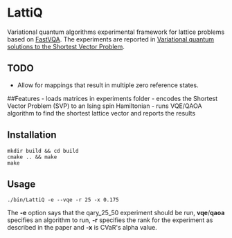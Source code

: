 # LattiQ
Variational quantum algorithms experimental framework for lattice problems based on [FastVQA](https://github.com/Milos9304/FastVQA). The experiments are reported in [Variational quantum solutions to the Shortest Vector Problem](https://arxiv.org/abs/2202.06757?fbclid=IwAR1BMNjJZ2KCKjE3vckYgiRg4V5hE-aDMDIpO9CqDwwM8tAN7tD9PW1QojU).

## TODO
- Allow for mappings that result in multiple zero reference states.

##Features
	- loads matrices in experiments folder
	- encodes the Shortest Vector Problem (SVP) to an Ising spin Hamiltonian
	- runs VQE/QAOA algorithm to find the shortest lattice vector and reports the results

## Installation
```
mkdir build && cd build
cmake .. && make
make
```

## Usage
```
./bin/LattiQ -e --vqe -r 25 -x 0.175
```
The **-e** option says that the qary_25_50 experiment should be run, **vqe**/**qaoa** specifies an algorithm to run, **-r** specifies the rank for the experiment as described in the paper and **-x** is CVaR's alpha value.